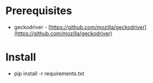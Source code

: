 # Prerequisites
- geckodriver - [https://github.com/mozilla/geckodriver](https://github.com/mozilla/geckodriver)

# Install
- pip install -r requirements.txt
